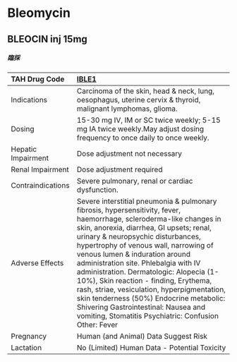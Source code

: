 # Bleomycin

## BLEOCIN inj 15mg

##### 臨採

| TAH Drug Code      | [IBLE1](https://www.tahsda.org.tw/drugs/hissearch.php?drug_code=IBLE1)                                                                                                                                                                                                                                                                                                                                                                                                                                                                                                                                |
|:-------------------|:------------------------------------------------------------------------------------------------------------------------------------------------------------------------------------------------------------------------------------------------------------------------------------------------------------------------------------------------------------------------------------------------------------------------------------------------------------------------------------------------------------------------------------------------------------------------------------------------------|
| Indications        | Carcinoma of the skin, head & neck, lung, oesophagus, uterine cervix & thyroid, malignant lymphomas, glioma.                                                                                                                                                                                                                                                                                                                                                                                                                                                                                          |
| Dosing             | 15-30 mg IV, IM or SC twice weekly; 5-15 mg IA twice weekly.May adjust dosing frequency to once daily to once weekly.                                                                                                                                                                                                                                                                                                                                                                                                                                                                                 |
| Hepatic Impairment | Dose adjustment not necessary                                                                                                                                                                                                                                                                                                                                                                                                                                                                                                                                                                         |
| Renal Impairment   | Dose adjustment required                                                                                                                                                                                                                                                                                                                                                                                                                                                                                                                                                                              |
| Contraindications  | Severe pulmonary, renal or cardiac dysfunction.                                                                                                                                                                                                                                                                                                                                                                                                                                                                                                                                                       |
| Adverse Effects    | Severe interstitial pneumonia & pulmonary fibrosis, hypersensitivity, fever, haemorrhage, scleroderma-like changes in skin, anorexia, diarrhea, GI upsets; renal, urinary & neuropsychic disturbances, hypertrophy of venous wall, narrowing of venous lumen & induration around administration site. Phlebalgia with IV administration. Dermatologic: Alopecia (1-10%), Skin reaction - finding, Erythema, rash, striae, vesiculation, hyperpigmentation, skin tenderness (50%) Endocrine metabolic: Shivering Gastrointestinal: Nausea and vomiting, Stomatitis Psychiatric: Confusion Other: Fever |
| Pregnancy          | Human (and Animal) Data Suggest Risk                                                                                                                                                                                                                                                                                                                                                                                                                                                                                                                                                                  |
| Lactation          | No (Limited) Human Data - Potential Toxicity                                                                                                                                                                                                                                                                                                                                                                                                                                                                                                                                                          |


